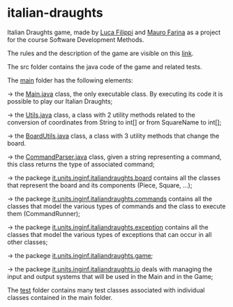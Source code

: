 # italian-draughts

Italian Draughts game, made by [Luca Filippi](https://github.com/Luca-Filippi) and [Mauro Farina](https://github.com/mauro-farina) as a project for the course Software Development Methods.

The rules and the description of the game are visible on this [link](https://en.m.wikipedia.org/wiki/Italian_draughts).

The src folder contains the java code of the game and related tests.

The [main](https://github.com/mauro-farina/italian-draughts/tree/main/src/main/java/it/units/inginf/italiandraughts) folder has the following elements:

-> the [Main.java](https://github.com/mauro-farina/italian-draughts/blob/main/src/main/java/it/units/inginf/italiandraughts/Main.java) class, the only executable class. By executing its code it is possible to play our Italian Draughts;

-> the [Utils.java](https://github.com/mauro-farina/italian-draughts/blob/main/src/main/java/it/units/inginf/italiandraughts/Utils.java) class, a class with 2 utility methods related to the conversion of coordinates from String to int[] or from SquareName to int[];

-> the [BoardUtils.java](https://github.com/mauro-farina/italian-draughts/blob/main/src/main/java/it/units/inginf/italiandraughts/BoardUtils.java) class, a class with 3 utility methods that change the board.
      
-> the [CommandParser.java](https://github.com/mauro-farina/italian-draughts/blob/main/src/main/java/it/units/inginf/italiandraughts/CommandParser.java) class, given a string representing a command, this class returns the type of associated command;

-> the packege [it.units.inginf.italiandraughts.board](https://github.com/mauro-farina/italian-draughts/tree/main/src/main/java/it/units/inginf/italiandraughts/board) contains all the classes that represent the board and its components (Piece, Square, ...);

-> the packege [it.units.inginf.italiandraughts.commands](https://github.com/mauro-farina/italian-draughts/tree/main/src/main/java/it/units/inginf/italiandraughts/commands) contains all the classes that model the various types of commands and the class to execute them (CommandRunner);

-> the packege [it.units.inginf.italiandraughts.exception](https://github.com/mauro-farina/italian-draughts/tree/main/src/main/java/it/units/inginf/italiandraughts/exception) contains all the classes that model the various types of exceptions that can occur in all other classes;

-> the packege [it.units.inginf.italiandraughts.game](https://github.com/mauro-farina/italian-draughts/tree/main/src/main/java/it/units/inginf/italiandraughts/game);

-> the packege [it.units.inginf.italiandraughts.io](https://github.com/mauro-farina/italian-draughts/tree/main/src/main/java/it/units/inginf/italiandraughts/io) deals with managing the input and output systems that will be used in the Main and in the Game;


The [test](https://github.com/mauro-farina/italian-draughts/tree/main/src/test/java/it/units/inginf/italiandraughts) folder contains many test classes associated with individual classes contained in the main folder.
